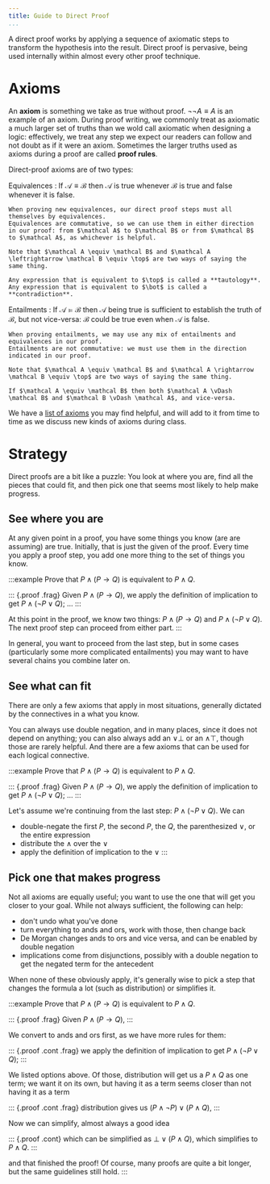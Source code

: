 ```yaml
---
title: Guide to Direct Proof
...
```


A direct proof works by applying a sequence of axiomatic steps to transform the hypothesis into the result. Direct proof is pervasive, being used internally within almost every other proof technique.

# Axioms

An **axiom** is something we take as true without proof. $\lnot \lnot A \equiv A$ is an example of an axiom. During proof writing, we commonly treat as axiomatic a much larger set of truths than we wold call axiomatic when designing a logic: effectively, we treat any step we expect our readers can follow and not doubt as if it were an axiom. Sometimes the larger truths used as axioms during a proof are called **proof rules**.

Direct-proof axioms are of two types:

Equivalences
:   If $\mathcal A \equiv \mathcal B$ then $\mathcal A$ is true whenever $\mathcal B$ is true and false whenever it is false.
    
    When proving new equivalences, our direct proof steps must all themselves by equivalences.
    Equivalences are commutative, so we can use them in either direction in our proof: from $\mathcal A$ to $\mathcal B$ or from $\mathcal B$ to $\mathcal A$, as whichever is helpful.
    
    Note that $\mathcal A \equiv \mathcal B$ and $\mathcal A \leftrightarrow \mathcal B \equiv \top$ are two ways of saying the same thing.
    
    Any expression that is equivalent to $\top$ is called a **tautology**.
    Any expression that is equivalent to $\bot$ is called a **contradiction**.

Entailments
:   If $\mathcal A \vDash \mathcal B$ then $\mathcal A$ being true is sufficient to establish the truth of $\mathcal B$, but not vice-versa: $\mathcal B$ could be true even when $\mathcal A$ is false.
    
    When proving entailments, we may use any mix of entailments and equivalences in our proof.
    Entailments are not commutative: we must use them in the direction indicated in our proof.
    
    Note that $\mathcal A \equiv \mathcal B$ and $\mathcal A \rightarrow \mathcal B \equiv \top$ are two ways of saying the same thing.
    
    If $\mathcal A \equiv \mathcal B$ then both $\mathcal A \vDash \mathcal B$ and $\mathcal B \vDash \mathcal A$, and vice-versa.
    
We have a [list of axioms](axioms.html) you may find helpful, and will add to it from time to time as we discuss new kinds of axioms during class.

# Strategy

Direct proofs are a bit like a puzzle:
You look at where you are, find all the pieces that could fit, and then pick one that seems most likely to help make progress.

## See where you are

At any given point in a proof, you have some things you know (are are assuming) are true.
Initially, that is just the given of the proof.
Every time you apply a proof step, you add one more thing to the set of things you know.

:::example
Prove that $P \land (P \rightarrow Q)$ is equivalent to $P \land Q$.

::: {.proof .frag}
Given $P \land (P \rightarrow Q)$,
we apply the definition of implication to get
$P \land (\lnot P \lor Q)$;
…
:::

At this point in the proof, we know two things:
$P \land (P \rightarrow Q)$ and $P \land (\lnot P \lor Q)$.
The next proof step can proceed from either part.
:::

In general, you want to proceed from the last step,
but in some cases (particularly some more complicated entailments)
you may want to have several chains you combine later on.

## See what can fit

There are only a few axioms that apply in most situations,
generally dictated by the connectives in a what you know.

You can always use double negation, and in many places, since it does not depend on anything;
you can also always add an $\lor \bot$ or an $\land \top$, though those are rarely helpful.
And there are a few axioms that can be used for each logical connective.

:::example
Prove that $P \land (P \rightarrow Q)$ is equivalent to $P \land Q$.

::: {.proof .frag}
Given $P \land (P \rightarrow Q)$,
we apply the definition of implication to get
$P \land (\lnot P \lor Q)$;
…
:::

Let's assume we're continuing from the last step: $P \land (\lnot P \lor Q)$.
We can

- double-negate the first $P$, the second $P$, the $Q$, the parenthesized $\lor$, or the entire expression
- distribute the $\land$ over the $\lor$
- apply the definition of implication to the $\lor$
:::

## Pick one that makes progress

Not all axioms are equally useful; you want to use the one that will get you closer to your goal. While not always sufficient, the following can help:

- don't undo what you've done
- turn everything to ands and ors, work with those, then change back
- De Morgan changes ands to ors and vice versa, and can be enabled by double negation
- implications come from disjunctions, possibly with a double negation to get the negated term for the antecedent

When none of these obviously apply, it's generally wise to pick a step that changes the formula a lot (such as distribution) or simplifies it.

:::example
Prove that $P \land (P \rightarrow Q)$ is equivalent to $P \land Q$.

::: {.proof .frag}
Given $P \land (P \rightarrow Q)$,
:::

We convert to ands and ors first, as we have more rules for them:

::: {.proof .cont .frag}
we apply the definition of implication to get
$P \land (\lnot P \lor Q)$;
:::

We listed options above. Of those, distribution will get us a $P \land Q$ as one term; we want it on its own, but having it as a term seems closer than not having it as a term

::: {.proof .cont .frag}
distribution gives us $(P \land \lnot P) \lor (P \land Q)$,
:::

Now we can simplify, almost always a good idea

::: {.proof .cont}
which can be simplified as $\bot \lor (P \land Q)$,
which simplifies to $P \land Q$.
:::

and that finished the proof!
Of course, many proofs are quite a bit longer,
but the same guidelines still hold.
:::
